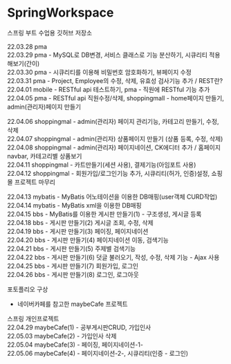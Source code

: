 # SpringWorkspace

스프링 부트 수업용 깃허브 저장소

22.03.28 pma  
22.03.29 pma - MySQL로 DB변경, 서비스 클래스로 기능 분산하기, 시큐리티 적용해보기(간이)  
22.03.30 pma - 시큐리티를 이용해 비밀번호 암호화하기, 뷰페이지 수정  
22.03.31 pma - Project, Employee의 수정, 삭제, 유효성 검사기능 추가 / REST란?  
22.04.01 mobile - RESTful api 테스트하기, pma - 직원에 RESTful 기능 추가  
22.04.05 pma - RESTful api 직원수정/삭제, shoppingmall - home페이지 만들기, admin(관리자)페이지 만들기

22.04.06 shoppingmal - admin(관리자) 페이지 관리기능, 카테고리 만들기, 수정, 삭제  
22.04.07 shoppingmal - admin(관리자) 상품페이지 만들기 (상품 등록, 수정, 삭제)  
22.04.08 shoppingmal - admin(관리자) 페이지네이션, CK에디터 추가 / 홈페이지 navbar, 카테고리별 상품보기  
22.04.11 shoppingmal - 카트만들기(세션 사용), 결제기능(아임포트 사용)  
22.04.12 shoppingmal - 회원가입/로그인기능 추가, 시큐리티(허가, 인증)설정, 쇼핑몰 프로젝트 마무리

22.04.13 mybatis - MyBatis 어노테이션을 이용한 DB매핑(user객체 CURD작업)  
22.04.14 mybatis - MyBatis xml을 이용한 DB매핑  
22.04.15 bbs - MyBatis를 이용한 게시판 만들기(1) - 구조생성, 게시글 등록  
22.04.18 bbs - 게시판 만들기(2) 게시글 조회, 수정, 삭제  
22.04.19 bbs - 게시판 만들기(3) 페이징, 페이지네이션  
22.04.20 bbs - 게시판 만들기(4) 페이지네이션 이동, 검색기능  
22.04.21 bbs - 게시판 만들기(5) 주제별 검색기능  
22.04.22 bbs - 게시판 만들기(6) 덧글 불러오기, 작성, 수정, 삭제 기능 - Ajax 사용  
22.04.25 bbs - 게시판 만들기(7) 회원가입, 로그인  
22.04.26 bbs - 게시판 만들기(8) 로그인, 로그아웃

포토플리오 구상

- 네이버카페를 참고한 maybeCafe 프로젝트

스프링 개인프로젝트  
22.04.29 maybeCafe(1) - 공부게시판CRUD, 가입인사  
22.05.03 maybeCafe(2) - 가입인사 삭제  
22.05.04 maybeCafe(3) - 페이징, 페이지네이션-1-  
22.05.06 maybeCafe(4) - 페이지네이션-2-, 시큐리티(인증 - 로그인)
